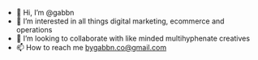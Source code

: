 - 👋 Hi, I’m @gabbn
- 👀 I’m interested in all things digital marketing, ecommerce and operations
- 💞️ I’m looking to collaborate with like minded multihyphenate creatives
- 📫 How to reach me bygabbn.co@gmail.com

<!---
gabbn/gabbn is a ✨ special ✨ repository because its `README.md` (this file) appears on your GitHub profile.
You can click the Preview link to take a look at your changes.
--->
